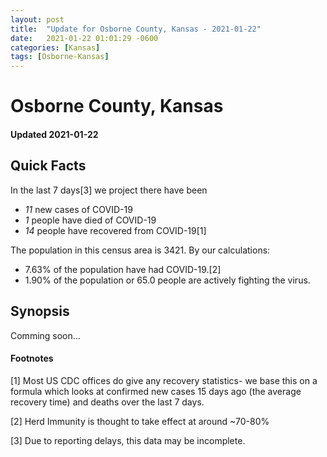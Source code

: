 ```yaml
---
layout: post
title:  "Update for Osborne County, Kansas - 2021-01-22"
date:   2021-01-22 01:01:29 -0600
categories: [Kansas]
tags: [Osborne-Kansas]
---
```


# Osborne County, Kansas
#### Updated 2021-01-22

## Quick Facts

In the last 7 days[3] we project there have been
- *11* new cases of COVID-19
- *1* people have died of COVID-19
- *14* people have recovered from COVID-19[1]

The population in this census area is 3421. By our calculations:
- 7.63% of the population have had COVID-19.[2]
- 1.90% of the population or 65.0 people are actively fighting the virus.

## Synopsis

Comming soon...


#### Footnotes

[1] Most US CDC offices do give any recovery statistics- we base this on a formula which looks at confirmed new cases
15 days ago (the average recovery time) and deaths over the last 7 days.

[2] Herd Immunity is thought to take effect at around ~70-80%

[3] Due to reporting delays, this data may be incomplete.
 
    